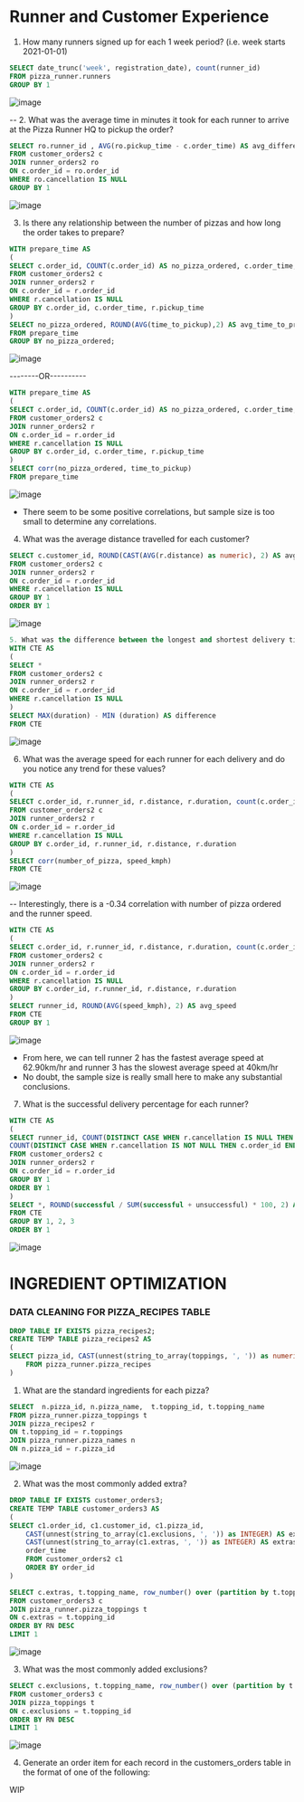 # Runner and Customer Experience 

1. How many runners signed up for each 1 week period? (i.e. week starts 2021-01-01)
```sql
SELECT date_trunc('week', registration_date), count(runner_id)
FROM pizza_runner.runners
GROUP BY 1
```
![image](https://user-images.githubusercontent.com/87967846/147866475-b1a0d43f-157b-48b9-937a-16c8e0099d8b.png)


-- 2. What was the average time in minutes it took for each runner to arrive at the Pizza Runner HQ to pickup the order?
```sql
SELECT ro.runner_id , AVG(ro.pickup_time - c.order_time) AS avg_difference  
FROM customer_orders2 c
JOIN runner_orders2 ro
ON c.order_id = ro.order_id
WHERE ro.cancellation IS NULL 
GROUP BY 1
```
![image](https://user-images.githubusercontent.com/87967846/147866485-4ded5e00-a61a-477c-8828-48106b27c5ea.png)


3. Is there any relationship between the number of pizzas and how long the order takes to prepare?
```sql
WITH prepare_time AS
(
SELECT c.order_id, COUNT(c.order_id) AS no_pizza_ordered, c.order_time, r.pickup_time, EXTRACT(minute from DATE_TRUNC('minute', r.pickup_time::timestamp) - DATE_TRUNC('minute', c.order_time::timestamp)) AS time_to_pickup
FROM customer_orders2 c
JOIN runner_orders2 r
ON c.order_id = r.order_id
WHERE r.cancellation IS NULL 
GROUP BY c.order_id, c.order_time, r.pickup_time
)
SELECT no_pizza_ordered, ROUND(AVG(time_to_pickup),2) AS avg_time_to_prepare
FROM prepare_time
GROUP BY no_pizza_ordered;
```
![image](https://user-images.githubusercontent.com/87967846/147866488-e749bf87-99ba-4c43-ab8f-30cc0649e4e8.png)


--------OR----------
```sql
WITH prepare_time AS
(
SELECT c.order_id, COUNT(c.order_id) AS no_pizza_ordered, c.order_time, r.pickup_time, EXTRACT(minute from DATE_TRUNC('minute', r.pickup_time::timestamp) - DATE_TRUNC('minute', c.order_time::timestamp)) AS time_to_pickup
FROM customer_orders2 c
JOIN runner_orders2 r
ON c.order_id = r.order_id
WHERE r.cancellation IS NULL 
GROUP BY c.order_id, c.order_time, r.pickup_time
)
SELECT corr(no_pizza_ordered, time_to_pickup)
FROM prepare_time
```
![image](https://user-images.githubusercontent.com/87967846/147866504-34350943-616f-49b2-beaa-96186fec99c8.png)


- There seem to be some positive correlations, but sample size is too small to determine any correlations. 

4. What was the average distance travelled for each customer?
```sql
SELECT c.customer_id, ROUND(CAST(AVG(r.distance) as numeric), 2) AS avg_dist
FROM customer_orders2 c
JOIN runner_orders2 r
ON c.order_id = r.order_id
WHERE r.cancellation IS NULL 
GROUP BY 1
ORDER BY 1 
```
![image](https://user-images.githubusercontent.com/87967846/147866509-7633fe80-f622-4751-af7e-eb44b7d003a4.png)

```sql
5. What was the difference between the longest and shortest delivery times for all orders?
WITH CTE AS
(
SELECT * 
FROM customer_orders2 c
JOIN runner_orders2 r
ON c.order_id = r.order_id
WHERE r.cancellation IS NULL 
)
SELECT MAX(duration) - MIN (duration) AS difference
FROM CTE
```
![image](https://user-images.githubusercontent.com/87967846/147866510-cf61b9cf-0d5f-4e13-98e3-f6763a1fa68a.png)


6. What was the average speed for each runner for each delivery and do you notice any trend for these values?
```sql
WITH CTE AS 
(
SELECT c.order_id, r.runner_id, r.distance, r.duration, count(c.order_id) AS number_of_pizza, ROUND(CAST((r.distance / r.duration) * 60 as numeric),2) AS speed_kmph 
FROM customer_orders2 c
JOIN runner_orders2 r
ON c.order_id = r.order_id
WHERE r.cancellation IS NULL 
GROUP BY c.order_id, r.runner_id, r.distance, r.duration
) 
SELECT corr(number_of_pizza, speed_kmph)
FROM CTE
```
![image](https://user-images.githubusercontent.com/87967846/147866514-835977e6-eeac-4b94-9a4d-d491e74e7f6e.png)


-- Interestingly, there is a -0.34 correlation with number of pizza ordered and the runner speed. 
```sql
WITH CTE AS 
(
SELECT c.order_id, r.runner_id, r.distance, r.duration, count(c.order_id) AS number_of_pizza, ROUND(CAST((r.distance / r.duration) * 60 as numeric),2) AS speed_kmph 
FROM customer_orders2 c
JOIN runner_orders2 r
ON c.order_id = r.order_id
WHERE r.cancellation IS NULL 
GROUP BY c.order_id, r.runner_id, r.distance, r.duration
) 
SELECT runner_id, ROUND(AVG(speed_kmph), 2) AS avg_speed
FROM CTE
GROUP BY 1
```
![image](https://user-images.githubusercontent.com/87967846/147866521-1339582b-a69e-47ce-b783-aafa2e9aea4d.png)


- From here, we can tell runner 2 has the fastest average speed at 62.90km/hr and runner 3 has the slowest average speed at 40km/hr 
- No doubt, the sample size is really small here to make any substantial conclusions. 

7. What is the successful delivery percentage for each runner? 
```sql
WITH CTE AS 
(
SELECT runner_id, COUNT(DISTINCT CASE WHEN r.cancellation IS NULL THEN c.order_id END) AS Successful, 
COUNT(DISTINCT CASE WHEN r.cancellation IS NOT NULL THEN c.order_id END) AS Unsuccessful
FROM customer_orders2 c
JOIN runner_orders2 r
ON c.order_id = r.order_id
GROUP BY 1
ORDER BY 1
) 
SELECT *, ROUND(successful / SUM(successful + unsuccessful) * 100, 2) AS Percentage
FROM CTE
GROUP BY 1, 2, 3
ORDER BY 1
```
![image](https://user-images.githubusercontent.com/87967846/147866527-fbd1ba7d-7414-41b8-9e65-15242316fa36.png)


# INGREDIENT OPTIMIZATION

### DATA CLEANING FOR PIZZA_RECIPES TABLE

```sql
DROP TABLE IF EXISTS pizza_recipes2;
CREATE TEMP TABLE pizza_recipes2 AS 
(
SELECT pizza_id, CAST(unnest(string_to_array(toppings, ', ')) as numeric) AS toppings
	FROM pizza_runner.pizza_recipes
) 
```
1. What are the standard ingredients for each pizza? 

```sql
SELECT  n.pizza_id, n.pizza_name,  t.topping_id, t.topping_name
FROM pizza_runner.pizza_toppings t
JOIN pizza_recipes2 r 
ON t.topping_id = r.toppings
JOIN pizza_runner.pizza_names n 
ON n.pizza_id = r.pizza_id
```
![image](https://user-images.githubusercontent.com/87967846/147866547-a7106955-460b-48ef-9c17-ded062a65ac3.png)



2. What was the most commonly added extra?

```sql
DROP TABLE IF EXISTS customer_orders3;
CREATE TEMP TABLE customer_orders3 AS 
(
SELECT c1.order_id, c1.customer_id, c1.pizza_id, 
	CAST(unnest(string_to_array(c1.exclusions, ', ')) as INTEGER) AS exclusions,
	CAST(unnest(string_to_array(c1.extras, ', ')) as INTEGER) AS extras, 
	order_time
	FROM customer_orders2 c1
	ORDER BY order_id
) 

SELECT c.extras, t.topping_name, row_number() over (partition by t.topping_name) as RN
FROM customer_orders3 c
JOIN pizza_runner.pizza_toppings t
ON c.extras = t.topping_id
ORDER BY RN DESC
LIMIT 1
```
![image](https://user-images.githubusercontent.com/87967846/147866581-19be8717-e052-45c5-84a9-b2879dd8e55e.png)


3. What was the most commonly added exclusions?
```sql
SELECT c.exclusions, t.topping_name, row_number() over (partition by t.topping_name) as RN
FROM customer_orders3 c
JOIN pizza_toppings t
ON c.exclusions = t.topping_id
ORDER BY RN DESC
LIMIT 1
```
![image](https://user-images.githubusercontent.com/87967846/147866595-c716dbd8-f880-493a-b5fa-3478a5d7e05d.png)


4. Generate an order item for each record in the customers_orders table in the format of one of the following:

WIP

